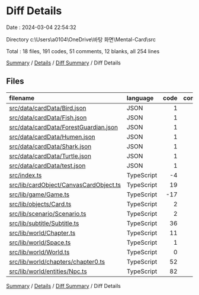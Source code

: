 # Diff Details

Date : 2024-03-04 22:54:32

Directory c:\\Users\\a0104\\OneDrive\\바탕 화면\\Mental-Card\\src

Total : 18 files,  191 codes, 51 comments, 12 blanks, all 254 lines

[Summary](results.md) / [Details](details.md) / [Diff Summary](diff.md) / Diff Details

## Files
| filename | language | code | comment | blank | total |
| :--- | :--- | ---: | ---: | ---: | ---: |
| [src/data/cardData/Bird.json](/src/data/cardData/Bird.json) | JSON | 1 | 0 | 0 | 1 |
| [src/data/cardData/Fish.json](/src/data/cardData/Fish.json) | JSON | 1 | 0 | 0 | 1 |
| [src/data/cardData/ForestGuardian.json](/src/data/cardData/ForestGuardian.json) | JSON | 1 | 0 | 0 | 1 |
| [src/data/cardData/Humen.json](/src/data/cardData/Humen.json) | JSON | 1 | 0 | 0 | 1 |
| [src/data/cardData/Shark.json](/src/data/cardData/Shark.json) | JSON | 1 | 0 | 0 | 1 |
| [src/data/cardData/Turtle.json](/src/data/cardData/Turtle.json) | JSON | 1 | 0 | 0 | 1 |
| [src/data/cardData/test.json](/src/data/cardData/test.json) | JSON | 1 | 0 | 0 | 1 |
| [src/index.ts](/src/index.ts) | TypeScript | -4 | 2 | 0 | -2 |
| [src/lib/cardObject/CanvasCardObject.ts](/src/lib/cardObject/CanvasCardObject.ts) | TypeScript | 19 | -1 | 0 | 18 |
| [src/lib/game/Game.ts](/src/lib/game/Game.ts) | TypeScript | -17 | 46 | 3 | 32 |
| [src/lib/objects/Card.ts](/src/lib/objects/Card.ts) | TypeScript | 2 | 0 | 0 | 2 |
| [src/lib/scenario/Scenario.ts](/src/lib/scenario/Scenario.ts) | TypeScript | 2 | 0 | 1 | 3 |
| [src/lib/subtitle/Subtitle.ts](/src/lib/subtitle/Subtitle.ts) | TypeScript | 36 | 0 | 6 | 42 |
| [src/lib/world/Chapter.ts](/src/lib/world/Chapter.ts) | TypeScript | 11 | 0 | 1 | 12 |
| [src/lib/world/Space.ts](/src/lib/world/Space.ts) | TypeScript | 1 | 0 | 0 | 1 |
| [src/lib/world/World.ts](/src/lib/world/World.ts) | TypeScript | 0 | 2 | -1 | 1 |
| [src/lib/world/chapters/chapter0.ts](/src/lib/world/chapters/chapter0.ts) | TypeScript | 52 | 1 | 2 | 55 |
| [src/lib/world/entities/Npc.ts](/src/lib/world/entities/Npc.ts) | TypeScript | 82 | 1 | 0 | 83 |

[Summary](results.md) / [Details](details.md) / [Diff Summary](diff.md) / Diff Details